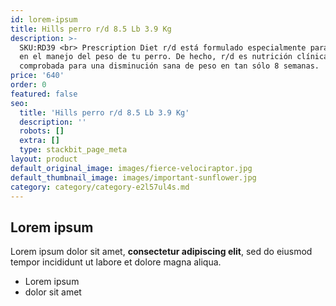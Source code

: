 ```yaml
---
id: lorem-ipsum
title: Hills perro r/d 8.5 Lb 3.9 Kg
description: >-
  SKU:RD39 <br> Prescription Diet r/d está formulado especialmente para apoyar
  en el manejo del peso de tu perro. De hecho, r/d es nutrición clínicamente
  comprobada para una disminución sana de peso en tan sólo 8 semanas.
price: '640'
order: 0
featured: false
seo:
  title: 'Hills perro r/d 8.5 Lb 3.9 Kg'
  description: ''
  robots: []
  extra: []
  type: stackbit_page_meta
layout: product
default_original_image: images/fierce-velociraptor.jpg
default_thumbnail_image: images/important-sunflower.jpg
category: category/category-e2l57ul4s.md
---
```

## Lorem ipsum

Lorem ipsum dolor sit amet, **consectetur adipiscing elit**, sed do eiusmod tempor incididunt ut labore et dolore magna aliqua.

- Lorem ipsum
- dolor sit amet
